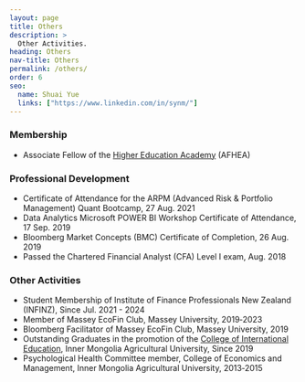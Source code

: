```yaml
---
layout: page
title: Others
description: >
  Other Activities. 
heading: Others
nav-title: Others
permalink: /others/
order: 6
seo:
  name: Shuai Yue
  links: ["https://www.linkedin.com/in/synm/"]
---
```



### Membership

 * Associate Fellow of the [Higher Education Academy](https://www.advance-he.ac.uk/) (AFHEA)

### Professional Development

 * Certificate of Attendance for the ARPM (Advanced Risk & Portfolio Management) Quant Bootcamp, 27 Aug. 2021
 * Data Analytics Microsoft POWER BI Workshop Certificate of Attendance, 17 Sep. 2019
 * Bloomberg Market Concepts (BMC) Certificate of Completion, 26 Aug. 2019
 * Passed the Chartered Financial Analyst (CFA) Level I exam, Aug. 2018

### Other Activities

* Student Membership of Institute of Finance Professionals New Zealand (INFINZ), Since Jul. 2021 - 2024
* Member of Massey EcoFin Club, Massey University, 2019‑2023
* Bloomberg Facilitator of Massey EcoFin Club, Massey University, 2019
* Outstanding Graduates in the promotion of the [College of International Education](https://gjjyxy.imau.edu.cn/info/1070/2009.htm), Inner Mongolia Agricultural University, Since 2019
* Psychological Health Committee member, College of Economics and Management, Inner Mongolia Agricultural University, 2013‑2015